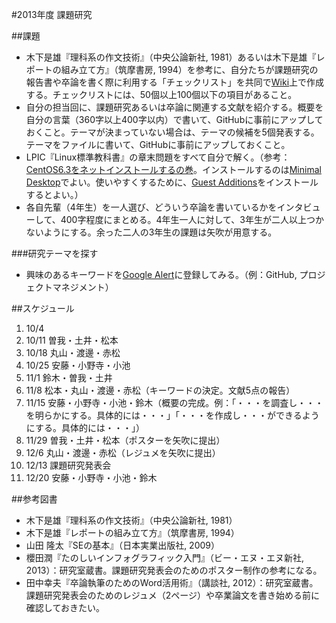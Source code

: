 #2013年度 課題研究

##課題


* 木下是雄『理科系の作文技術』（中央公論新社, 1981）あるいは木下是雄『レポートの組み立て方』（筑摩書房, 1994）を参考に、自分たちが課題研究の報告書や卒論を書く際に利用する「チェックリスト」を共同で[Wiki](https://github.com/taroyabuki/yabukilab/wiki/%E6%96%87%E6%9B%B8%E4%BD%9C%E6%88%90%E3%81%AE%E9%9A%9B%E3%81%AE%E3%83%81%E3%82%A7%E3%83%83%E3%82%AF%E3%83%AA%E3%82%B9%E3%83%88)上で作成する。チェックリストには、50個以上100個以下の項目があること。
* 自分の担当回に、課題研究あるいは卒論に関連する文献を紹介する。概要を自分の言葉（360字以上400字以内）で書いて、GitHubに事前にアップしておくこと。テーマが決まっていない場合は、テーマの候補を5個発表する。テーマをファイルに書いて、GitHubに事前にアップしておくこと。
* LPIC『Linux標準教科書』の章末問題をすべて自分で解く。（参考：[CentOS6.3をネットインストールするの巻](http://blog.trippyboy.com/2013/centos/centoscentos6-3%E3%82%92%E3%83%8D%E3%83%83%E3%83%88%E3%82%A4%E3%83%B3%E3%82%B9%E3%83%88%E3%83%BC%E3%83%AB%E3%81%99%E3%82%8B%E3%81%AE%E5%B7%BB/)。インストールするのは[Minimal Desktop](https://raw.github.com/taroyabuki/yabukilab/master/images/centos63minimaldesktop.png?login=taroyabuki&token=e91c59640e409c3e1f6477e3b852a9f9)でよい。使いやすくするために、[Guest Additions](http://youtu.be/sEqDMTOrrlY)をインストールするとよい。）
* 各自先輩（4年生）を一人選び、どういう卒論を書いているかをインタビューして、400字程度にまとめる。4年生一人に対して、3年生が二人以上つかないようにする。余った二人の3年生の課題は矢吹が用意する。

###研究テーマを探す

* 興味のあるキーワードを[Google Alert](http://www.google.com/alerts?hl=ja)に登録してみる。（例：GitHub, プロジェクトマネジメント）

##スケジュール

1. 10/4 
1. 10/11 曽我・土井・松本
1. 10/18 丸山・渡邊・赤松
1. 10/25 安藤・小野寺・小池
1. 11/1 鈴木・曽我・土井
1. 11/8 松本・丸山・渡邊・赤松（キーワードの決定。文献5点の報告）
1. 11/15 安藤・小野寺・小池・鈴木（概要の完成。例：「・・・を調査し・・・を明らかにする。具体的には・・・」「・・・を作成し・・・ができるようにする。具体的には・・・」）
1. 11/29 曽我・土井・松本（ポスターを矢吹に提出）
1. 12/6  丸山・渡邊・赤松（レジュメを矢吹に提出）
1. 12/13 課題研究発表会
1. 12/20 安藤・小野寺・小池・鈴木

##参考図書

* 木下是雄『理科系の作文技術』（中央公論新社, 1981）
* 木下是雄『レポートの組み立て方』（筑摩書房, 1994）
* 山田 隆太『SEの基本』（日本実業出版社, 2009）
* 櫻田潤『たのしいインフォグラフィック入門』（ビー・エヌ・エヌ新社, 2013）：研究室蔵書。課題研究発表会のためのポスター制作の参考になる。
* 田中幸夫『卒論執筆のためのWord活用術』（講談社, 2012）：研究室蔵書。課題研究発表会のためのレジュメ（2ページ）や卒業論文を書き始める前に確認しておきたい。

